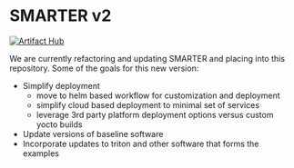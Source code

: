 # SMARTER v2

[![Artifact Hub](https://img.shields.io/endpoint?url=https://artifacthub.io/badge/repository/smarter)](https://artifacthub.io/packages/search?repo=smarter)

We are currently refactoring and updating SMARTER and placing into this repository.  Some of the goals for this new version:

- Simplify deployment
  - move to helm based workflow for customization and deployment
  - simplify cloud based deployment to minimal set of services
  - leverage 3rd party platform deployment options versus custom yocto builds
- Update versions of baseline software
- Incorporate updates to triton and other software that forms the examples

